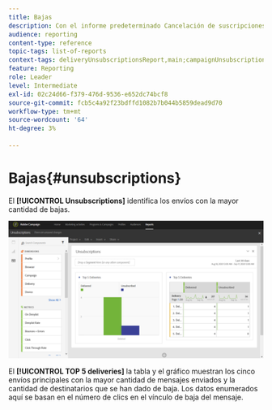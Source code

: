 ```yaml
---
title: Bajas
description: Con el informe predeterminado Cancelación de suscripciones, obtenga información sobre cuántas veces los clientes cancelaron la suscripción a sus envíos.
audience: reporting
content-type: reference
topic-tags: list-of-reports
context-tags: deliveryUnsubscriptionsReport,main;campaignUnsubscriptionsReport,main;programUnsubscriptionsReport,main
feature: Reporting
role: Leader
level: Intermediate
exl-id: 02c24d66-f379-476d-9536-e652dc74bcf8
source-git-commit: fcb5c4a92f23bdffd1082b7b044b5859dead9d70
workflow-type: tm+mt
source-wordcount: '64'
ht-degree: 3%

---
```


# Bajas{#unsubscriptions}

El **[!UICONTROL Unsubscriptions]** identifica los envíos con la mayor cantidad de bajas.

![](assets/delivery_reports_unsub.png)

El **[!UICONTROL TOP 5 deliveries]** la tabla y el gráfico muestran los cinco envíos principales con la mayor cantidad de mensajes enviados y la cantidad de destinatarios que se han dado de baja. Los datos enumerados aquí se basan en el número de clics en el vínculo de baja del mensaje.
